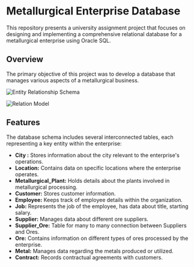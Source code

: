 # Metallurgical Enterprise Database

This repository presents a university assignment project that focuses on designing and implementing a comprehensive relational database for a metallurgical enterprise using Oracle SQL.

## Overview

The primary objective of this project was to develop a database that manages various aspects of a metallurgical business.

![Entity Relationship Schema](ER_schema.jng)





![Relation Model](R_model.jng)

## Features

The database schema includes several interconnected tables, each representing a key entity within the enterprise:

- **City :** Stores information about the city relevant to the enterprise's operations.
- **Location:** Contains data on specific locations where the enterprise operates.
- **Metallurgical_Plant:** Holds details about the plants involved in metallurgical processing.
- **Customer:** Stores customer information.
- **Employee:** Keeps track of employee details within the organization.
- **Job:** Represents the job of the employee, has data about title, starting salary.
- **Supplier:** Manages data about different ore suppliers.
- **Supplier_Ore:** Table for many to many connection between Suppliers and Ores.
- **Ore:** Contains information on different types of ores processed by the enterprise.
- **Metal:** Manages data regarding the metals produced or utilized.
- **Contract:** Records contractual agreements with customers.

